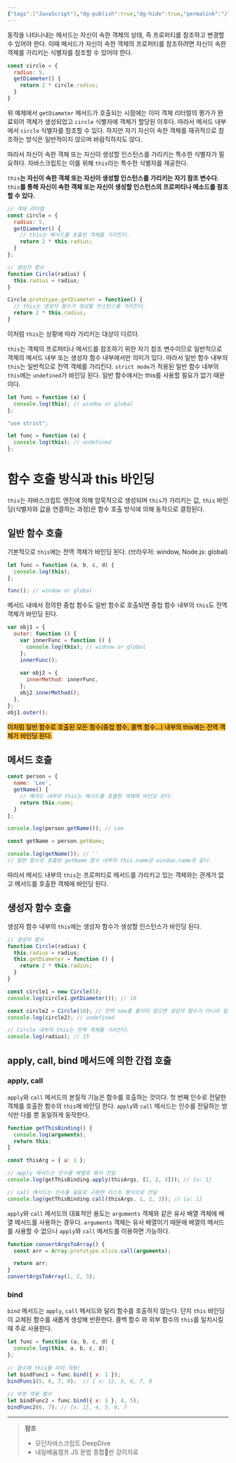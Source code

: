 ```yaml
---
{"tags":["JavaScript"],"dg-publish":true,"dg-hide":true,"permalink":"/language/java-script/this/","hide":true,"dgPassFrontmatter":true,"noteIcon":""}
---
```


동작을 나타나내는 메서드는 자신이 속한 객체의 상태, 즉 프로퍼티를 참조하고 변경할 수 있어야 한다. 이때 메서드가 자신이 속한 객체의 프로퍼티를 참조하려면 자신이 속한 객체를 가리키는 식별자를 참조할 수 있어야 한다.

```js
const circle = {
  radius: 5,
  getDiameter() {
    return 2 * circle.radius;
  }
}
```
위 예제에서 `getDiameter` 메서드가 호출되는 시점에는 이미 객체 리터럴의 평가가 완료되어 객체가 생성되었고 `circle` 식별자에 객체가 할당된 이후다. 따라서 메서드 내부에서 `circle` 식별자를 참조할 수 있다. 하지만 자기 자신이 속한 객체를 재귀적으로 참조하는 방식은 일반적이지 않으며 바람직하지도 않다.

따라서 자신이 속한 객체 또는 자신이 생성할 인스턴스를 가리키는 특수한 식별자가 필요하다. 자바스크립트는 이를 위해 `this`라는 특수한 식별자를 제공한다.

`this`**는 자신이 속한 객체 또는 자신이 생성할 인스턴스를 가리키는 자기 참조 변수다.** `this`**를 통해 자신이 속한 객체 또는 자신이 생성할 인스턴스의 프로퍼티나 메소드를 참조할 수 있다.**

```js
// 객체 리터럴
const circle = {
  radius: 5,
  getDiameter() {
    // this는 메서드를 호출한 객체를 가리킨다.
    return 2 * this.radius;
  }
};

// 생성자 함수
function Circle(radius) {
  this.radius = radius;
}

Circle.prototype.getDiameter = function() {
  // this는 생성자 함수가 생성할 인스턴스를 가리킨다.
  return 2 * this.radius;
}
```
이처럼 `this`는 상황에 따라 가리키는 대상이 다르다.


`this`는 객체의 프로퍼티나 메서드를 참조하기 위한 자기 참조 변수이므로 일반적으로 객체의 메서드 내부 또는 생성자 함수 내부에서만 의미가 있다. 따라서 일반 함수 내부의 `this`는 일반적으로 전역 객체를 가리킨다. `strict mode`가 적용된 일반 함수 내부의 `this`에는 `undefined`가 바인딩 된다. 일반 함수에서는 this를 사용할 필요가 없기 때문이다.

```js
let func = function (a) {  
  console.log(this); // window or global
};
```

```js
"use strict";

let func = function (a) {  
  console.log(this); // undefined
};
```

# 함수 호출 방식과 this 바인딩
`this`는 자바스크립트 엔진에 의해 암묵적으로 생성되며 `this`가 가리키는 값, `this` 바인딩(식별자와 값을 연결하는 과정)은 함수 호출 방식에 의해 동적으로 결정된다.

## 일반 함수 호출
기본적으로 `this`에는 전역 객체가 바인딩 된다. (브라우저: window, Node.js: global)
```js
let func = function (a, b, c, d) {  
  console.log(this);  
};

func(); // window or global
```

메서드 내에서 정의한 중첩 함수도 일반 함수로 호출되면 중첩 함수 내부의 `this`도 전역 객체가 바인딩 된다.
```js
var obj1 = {  
  outer: function () {  
    var innerFunc = function () {  
      console.log(this); // widnow or global
    };  
    innerFunc();  
  
    var obj2 = {  
      innerMethod: innerFunc,  
    };  
    obj2.innerMethod();  
  },  
};  
obj1.outer();
```
<mark style='background:#f7b731'>이처럼 일반 함수로 호출된 모든 함수(중첩 함수, 콜백 함수...) 내부의 this에는 전역 객체가 바인딩 된다.</mark>

## 메서드 호출
```js
const person = {
  name: 'Lee',
  getName() {
    // 메서드 내부의 this는 메서드를 호출한 객체에 바인딩 된다.
    return this.name;
  }
};

console.log(person.getName()); // Lee

const getName = person.getName;

console.log(getName()); // ''
// 일반 함수로 호출된 getName 함수 내부의 this.name은 window.name과 같다.
```
따라서 메서드 내부의 `this`는 프로퍼티로 메서드를 가리키고 있는 객체와는 관계가 없고 메서드를 호출한 객체에 바인딩 된다.

## 생성자 함수 호출
생성자 함수 내부의 `this`에는 생성자 함수가 생성할 인스턴스가 바인딩 된다.
```js
// 생성자 함수
function Circle(radius) {
  this.radius = radius;
  this.getDiameter = function () {
    return 2 * this.radius;
  }
}

const circle1 = new Circle(5);
console.log(circle1.getDiameter()); // 10

const circle2 = Circle(10); // 만약 new를 붙이지 않으면 생성자 함수가 아니라 일반 함수로 동작한다.
console.log(circle2); // undefined

// Circle 내부의 this는 전역 객체를 가리킨다.
console.log(radius); // 15
```

## apply, call, bind 메서드에 의한 간접 호출

### apply, call
`apply`와 `call` 메서드의 본질적 기능은 함수를 호출하는 것이다. 첫 번째 인수로 전달한 객체를 호출한 함수의 `this`에 바인딩 한다. `apply`와 `call` 메서드는 인수를 전달하는 방식만 다를 뿐 동일하게 동작한다.

```js
function getThisBinding() {
  console.log(arguments);
  return this;
}

const thisArg = { a: 1 };

// apply 메서드는 인수를 배열로 묶어 전달
console.log(getThisBinding.apply(thisArgs, [1, 2, 3])); // {a: 1}

// call 메서드는 인수를 쉼표로 구분한 리스트 형식으로 전달
console.log(getThisBinding.call(thisArgs, 1, 2, 3)); // {a: 1}
```

`apply`와 `call` 메서드의 대표적인 용도는 `arguments` 객체와 같은 유사 배열 객체에 배열 메서드를 사용하는 경우다. `arguments` 객체는 유사 배열이기 때문에 배열의 메서드를 사용할 수 없으나 `apply`와 `call` 메서드를 이용하면 가능하다.

```js
function convertArgsToArray() {
  const arr = Array.prototype.slice.call(arguments);

  return arr;
}
convertArgsToArray(1, 2, 3);
```


### bind
`bind` 메서드는 `apply`, `call` 메서드와 달리 함수를 호출하지 않는다. 단지 `this` 바인딩이 교체된 함수를 새롭게 생성해 반환한다. 콜백 함수 와 외부 함수의 `this`를 일치시킬 때 주로 사용한다.
```js
let func = function (a, b, c, d) {  
  console.log(this, a, b, c, d);  
};  
  
// 함수에 this를 미리 적용!  
let bindFunc1 = func.bind({ x: 1 });  
bindFunc1(5, 6, 7, 8);  // { x: 1}, 5, 6, 7, 8
  
// 부분 적용 함수  
let bindFunc2 = func.bind({ x: 1 }, 4, 5);  
bindFunc2(6, 7); // {x: 1}, 4, 5, 6, 7
```

---
> **참조**
> - 모던자바스크립트 DeepDive
> - 내일배움캠프 JS 문법 종합반 강의자료